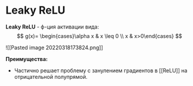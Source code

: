 # Leaky ReLU
**Leaky ReLU** - ф-ция активации вида:
$$
g(x)= \begin{cases}\alpha x & x \leq 0 \\ x & x>0\end{cases}
$$

![[Pasted image 20220318173824.png]]

**Преимущества:**
* Частично решает проблему с занулением градиентов в [[ReLU]] на отрицательной полупрямой.